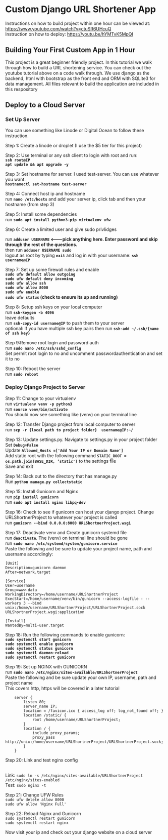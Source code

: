 # Custom Django URL Shortener App

Instructions on how to build project within one hour can be viewed at: https://www.youtube.com/watch?v=ctuSR6UHcuQ
<br/>Instruction on how to deploy: https://youtu.be/hYMTvK5MpQI
 
## Building Your First Custom App in 1 Hour

This project is a great beginner friendly project. In this tutorial we walk through how to build a URL shortening service. You can check out the youtube tutorial above on a code walk through. We use django as the backend, html with bootstrap as the front end and ORM with SQLite3 for data management. All files relevant to build the application are included in this respository

## Deploy to a Cloud Server

### Set Up Server

You can use something like Linode or Digital Ocean to follow these instruction.

Step 1: Create a linode or droplet (I use the $5 tier for this project)

Step 2: Use terminal or any ssh client to login with root and run:<br/>
<b>`ssh root@IP`</b><br/><b>`apt update && apt upgrade -y`</b>

Step 3: Set hostname for server. I used test-server. You can use whatever you want.
<br/><b>`hostnamectl set-hostname test-server`</b>

Step 4: Connect host ip and hostname
<br/>run <b>`nano /etc/hosts`</b> and add your server ip, click tab and then your hostname (from step 3)

Step 5: Install some dependencies
<br/>run <b>`sudo apt install python3-pip virtualenv ufw`</b>

Step 6: Create a limited user and give sudo privlidges<br/>

run <b> `adduser USERNAME` <---pick anything here. Enter password and skip through the rest of the questions.</b><br/>
then run <b> `adduser USERNAME sudo`</b><br/>
logout as root by typing <b>`exit`</b> and log in with your username: <b>`ssh username@IP`</b>

Step 7: Set up some firewall rules and enable<br/>
<b>
`sudo ufw default allow outgoing`<br/>
`sudo ufw default deny incoming`<br/>
`sudo ufw allow ssh`<br/>
`sudo ufw allow 8000`<br/>
`sudo ufw enable`<br/>
`sudo ufw status` (check to ensure its up and running)</b><br/>

Step 8: Setup ssh keys on your local computer<br/>
run <b>`ssh-keygen -b 4096`</b><br/> leave defaults<br/>
run <b>`ssh-copy-id username@IP`</b> to push them to your server<br/>
optional: If you have multiple ssh key pairs then run <b> `ssh-add ~/.ssh/{name of ssh key}` </b>

Step 9:Remove root login and password auth<br/>
run <b>`sudo nano /etc/ssh/sshd_config`</b><br/>
Set permit root login to no and uncomment passwordauthentication and set it to no<br/>

Step 10: Reboot the server<br/>
run <b>`sudo reboot`</b>

### Deploy Django Project to Server

Step 11: Change to your virtualenv<br/>
run <b>`virtualenv venv -p python3`</b><br/>
run <b>`source venv/bin/activate`</b><br/>
You should now see something like (venv) on your terminal line

Step 12: Transfer Django project from local computer to server<br/>
run <b>`scp -r {local path to project folder}  username@IP:~/`</b>

Step 13: Update settings.py. Navigate to settings.py in your project folder <br/>
Set <b>`Debug=False`</b><br/>
Update <b>`Allowed_Hosts =['Add Your IP or Domain Name']`</b><br/>
Add static root with the following command <b>`STATIC_ROOT = os.path.join(BASE_DIR, ‘static')`</b> to the settings file<br/>
Save and exit

Step 14: Back out to the directory that has manage.py<br/>
Run <b>`python manage.py collectstatic`</b>

Step 15: Install Gunicorn and Nginx<br/>
run <b> `pip install gunicorn`</b><br/>
run <b> `sudo apt install nginx libpq-dev`</b>

Step 16: Check to see if gunicorn can host your django project. Change URLShortnerProject to whatever your project is called<br/>
run <b>`gunicorn --bind 0.0.0.0:8000 URLShortnerProject.wsgi`</b>

Step 17: Deactivate venv and Create gunicorn systemd file<br/>
run <b>`deactivate`</b>. The (venv) on terminal line should be gone<br/>
run <b> `sudo nano /etc/systemd/system/gunicorn.service`</b><br/>
Paste the following and be sure to update your project name, path and username accordingly:<br/>

```
[Unit]
Description=gunicorn daemon
After=network.target

[Service]
User=username
Group=www-data
WorkingDirectory=/home/username/URLShortnerProject
ExecStart=/home/username/venv/bin/gunicorn --access-logfile - --workers 3 --bind unix:/home/username/URLShortnerProject/URLShortnerProject.sock URLShortnerProject.wsgi:application

[Install]
WantedBy=multi-user.target
```

Step 18: Run the following commands to enable gunicorn:<br/>
<b>
`sudo systemctl start gunicorn`<br/>
`sudo systemctl enable gunicorn`<br/>
`sudo systemctl status gunicorn`<br/>
`sudo systemctl daemon-reload`<br/>
`sudo systemctl restart gunicorn`<br/>
</b>

Step 19: Set up NGINX with GUNICORN<br/>
run <b>`sudo nano /etc/nginx/sites-available/URLShortnerProject`</b><br/>
Paste the following and be sure update your own IP, username, path and project name<br/>
This covers http, https will be covered in a later tutorial<br/>

```
    server {
        listen 80;
        server_name IP;
        location = /favicon.ico { access_log off; log_not_found off; }
        location /static/ {
            root /home/username/URLShortnerProject;
        }
        location / {
            include proxy_params;
            proxy_pass http://unix:/home/username/URLShortnerProject/URLShortnerProject.sock;
        }
    }
```

Step 20: Link and test nginx config

<br/>Link: `sudo ln -s /etc/nginx/sites-available/URLShortnerProject /etc/nginx/sites-enabled`
<br/>Test: `sudo nginx -t`

Step 21: Change UFW Rules<br/>
`sudo ufw delete allow 8000`<br/>
`sudo ufw allow 'Nginx Full' `<br/>

Step 22: Reload Nginx and Gunicorn<br/>
`sudo systemctl restart gunicorn`<br/>
`sudo systemctl restart nginx`<br/>

Now visit your ip and check out your django website on a cloud server
